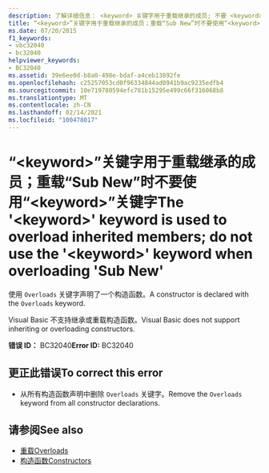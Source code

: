 ```yaml
---
description: 了解详细信息： <keyword> 关键字用于重载继承的成员; 不要 <keyword> 在重载 "Sub New" 时使用 "" 关键字
title: “<keyword>”关键字用于重载继承的成员；重载“Sub New”时不要使用“<keyword>”关键字
ms.date: 07/20/2015
f1_keywords:
- vbc32040
- bc32040
helpviewer_keywords:
- BC32040
ms.assetid: 39e6ee0d-b8a0-498e-bdaf-a4ceb13892fe
ms.openlocfilehash: c25257053cd0f96334844ad0941b9ac9235edfb4
ms.sourcegitcommit: 10e719780594efc781b15295e499c66f316068b8
ms.translationtype: MT
ms.contentlocale: zh-CN
ms.lasthandoff: 02/14/2021
ms.locfileid: "100478017"
---
```

# <a name="the-keyword-keyword-is-used-to-overload-inherited-members-do-not-use-the-keyword-keyword-when-overloading-sub-new"></a><span data-ttu-id="ab5ec-103">“\<keyword>”关键字用于重载继承的成员；重载“Sub New”时不要使用“\<keyword>”关键字</span><span class="sxs-lookup"><span data-stu-id="ab5ec-103">The '\<keyword>' keyword is used to overload inherited members; do not use the '\<keyword>' keyword when overloading 'Sub New'</span></span>

<span data-ttu-id="ab5ec-104">使用 `Overloads` 关键字声明了一个构造函数。</span><span class="sxs-lookup"><span data-stu-id="ab5ec-104">A constructor is declared with the `Overloads` keyword.</span></span>  
  
 <span data-ttu-id="ab5ec-105">Visual Basic 不支持继承或重载构造函数。</span><span class="sxs-lookup"><span data-stu-id="ab5ec-105">Visual Basic does not support inheriting or overloading constructors.</span></span>  
  
 <span data-ttu-id="ab5ec-106">**错误 ID：** BC32040</span><span class="sxs-lookup"><span data-stu-id="ab5ec-106">**Error ID:** BC32040</span></span>  
  
## <a name="to-correct-this-error"></a><span data-ttu-id="ab5ec-107">更正此错误</span><span class="sxs-lookup"><span data-stu-id="ab5ec-107">To correct this error</span></span>  
  
- <span data-ttu-id="ab5ec-108">从所有构造函数声明中删除 `Overloads` 关键字。</span><span class="sxs-lookup"><span data-stu-id="ab5ec-108">Remove the `Overloads` keyword from all constructor declarations.</span></span>  
  
## <a name="see-also"></a><span data-ttu-id="ab5ec-109">请参阅</span><span class="sxs-lookup"><span data-stu-id="ab5ec-109">See also</span></span>

- [<span data-ttu-id="ab5ec-110">重载</span><span class="sxs-lookup"><span data-stu-id="ab5ec-110">Overloads</span></span>](../language-reference/modifiers/overloads.md)
- [<span data-ttu-id="ab5ec-111">构造函数</span><span class="sxs-lookup"><span data-stu-id="ab5ec-111">Constructors</span></span>](../programming-guide/concepts/object-oriented-programming.md#constructors)
